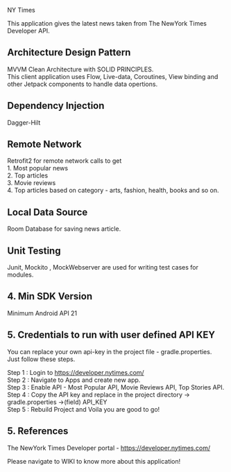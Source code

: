 NY Times

This application gives the latest news taken from The NewYork Times Developer API.  

<h2>Architecture Design Pattern</h2>

MVVM Clean Architecture with SOLID PRINCIPLES.<br>
This client application uses Flow, Live-data, Coroutines, View binding and other Jetpack components to handle data opertions.<br>

<h2>Dependency Injection</h2>
Dagger-Hilt 

<h2>Remote Network</h2>
Retrofit2 for remote network calls to get<br/>
  1. Most popular news<br/>
  2. Top articles<br/>
  3. Movie reviews<br/>
  4. Top articles based on category - arts, fashion, health, books and so on.<br/>

<h2>Local Data Source</h2>
Room Database for saving news article.

<h2>Unit Testing</h2>
Junit, Mockito , MockWebserver are used for writing test cases for modules.

<h2>4. Min SDK Version</h2>

Minimum Android API 21

<h2>5. Credentials to run with user defined API KEY</h2>

You can replace your own api-key in the project file - gradle.properties.<br/>
Just follow these steps.<br/>

Step 1 : Login to https://developer.nytimes.com/<br/>
Step 2 : Navigate to Apps and create new app.<br/>
Step 3 : Enable API - Most Popular API, Movie Reviews API, Top Stories API.<br/>
Step 4 : Copy the API key and replace in the project directory -> gradle.properties ->(field) API_KEY<br/>
Step 5 : Rebuild Project and Voila you are good to go!<br/>

<h2>5. References</h2>

The NewYork Times Developer portal - https://developer.nytimes.com/<br/>

Please navigate to WIKI to know more about this application!


